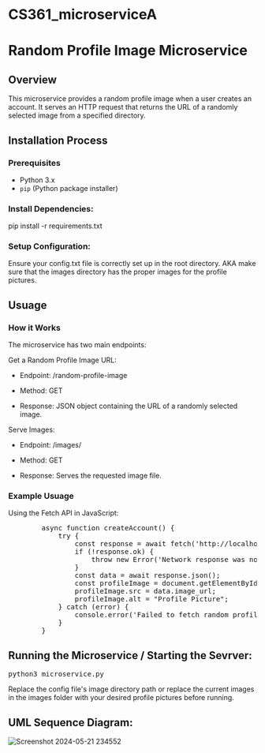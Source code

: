 # CS361_microserviceA


# Random Profile Image Microservice

## Overview
This microservice provides a random profile image when a user creates an account. It serves an HTTP request that returns the URL of a randomly selected image from a specified directory.

## Installation Process

### Prerequisites
- Python 3.x
- `pip` (Python package installer)

### Install Dependencies:
pip install -r requirements.txt

### Setup Configuration:
Ensure your config.txt file is correctly set up in the root directory. AKA make sure that the images directory has the proper images for the profile pictures. 
  
## Usuage

### How it Works
The microservice has two main endpoints:

Get a Random Profile Image URL:

- Endpoint: /random-profile-image

- Method: GET

- Response: JSON object containing the URL of a randomly selected image.

Serve Images:

- Endpoint: /images/<filename>

- Method: GET

- Response: Serves the requested image file.

### Example Usuage
Using the Fetch API in JavaScript:

<pre>
        async function createAccount() {
            try {
                const response = await fetch('http://localhost:5000/random-profile-image');
                if (!response.ok) {
                    throw new Error('Network response was not ok');
                }
                const data = await response.json();
                const profileImage = document.getElementById('profile-picture');
                profileImage.src = data.image_url;
                profileImage.alt = "Profile Picture";
            } catch (error) {
                console.error('Failed to fetch random profile image:', error);
            }
        }
</pre>


## Running the Microservice / Starting the Sevrver:
<pre>
python3 microservice.py
</pre>

Replace the config file's image directory path or replace the current images in the images folder with your desired profile pictures before running. 

## UML Sequence Diagram: 

![Screenshot 2024-05-21 234552](https://github.com/minkim26/CS361_microserviceA/assets/130433401/0bed6309-ba4f-427b-91b1-a3be80002109)


